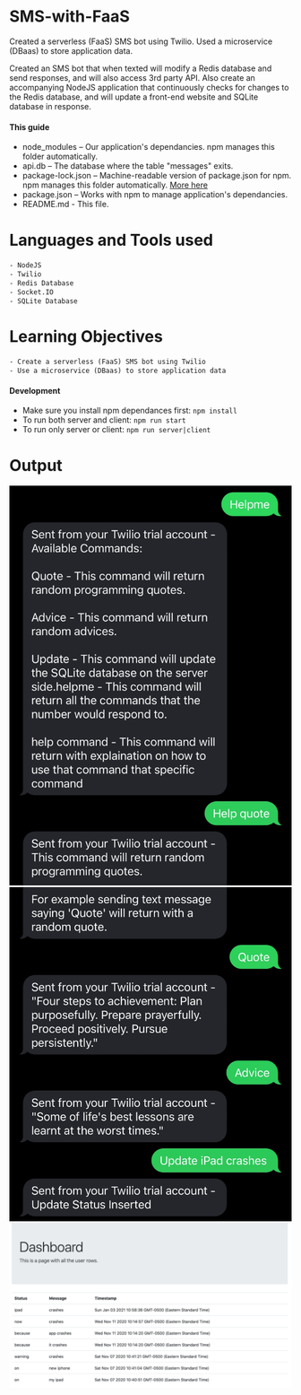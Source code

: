 # SMS-with-FaaS
Created a serverless (FaaS) SMS bot using Twilio. Used a microservice (DBaas) to store application data.

Created an SMS bot that when texted will modify a Redis database and send responses, and will also access 3rd party API. Also create an accompanying NodeJS application that continuously checks for changes to the Redis database, and will update a front-end website and SQLite database in response.

#### This guide

* node_modules – Our application's dependancies. npm manages this folder automatically.
* api.db – The database where the table "messages" exits.
* package-lock.json – Machine-readable version of package.json for npm. npm manages this folder automatically. [More here](https://docs.npmjs.com/configuring-npm/package-lock-json.html#:~:text=Description,regardless%20of%20intermediate%20dependency%20updates.)
* package.json – Works with npm to manage application's dependancies.
* README.md - This file.

# Languages and Tools used
    - NodeJS
    - Twilio
    - Redis Database
    - Socket.IO
    - SQLite Database
 
 # Learning Objectives
    - Create a serverless (FaaS) SMS bot using Twilio
    - Use a microservice (DBaas) to store application data

#### Development
* Make sure you install npm dependances first: `npm install`
* To run both server and client: `npm run start`
* To run only server or client: `npm run server|client`

# Output

![alt text](https://github.com/prerakpatelca/SMS-with-FaaS/blob/master/1.jpg)
![alt text](https://github.com/prerakpatelca/SMS-with-FaaS/blob/master/2.jpg)
![alt text](https://github.com/prerakpatelca/SMS-with-FaaS/blob/master/Screen%20Shot%202021-01-03%20at%2011.08.40%20AM.png)
